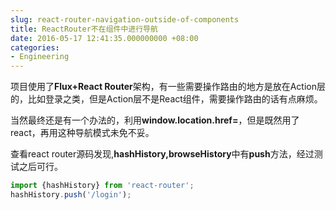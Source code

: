 ```yaml
---
slug: react-router-navigation-outside-of-components
title: ReactRouter不在组件中进行导航
date: 2016-05-17 12:41:35.000000000 +08:00
categories:
- Engineering
---
```

项目使用了**Flux+React Router**架构，有一些需要操作路由的地方是放在Action层的，比如登录之类，但是Action层不是React组件，需要操作路由的话有点麻烦。   

当然最终还是有一个办法的，利用**window.location.href=**，但是既然用了react，再用这种导航模式未免不妥。   

查看react router源码发现,**hashHistory,browseHistory**中有**push**方法，经过测试之后可行。

```javascript
import {hashHistory} from 'react-router';
hashHistory.push('/login');
```